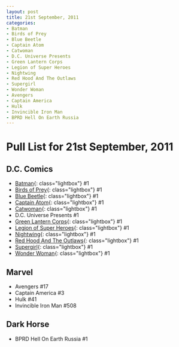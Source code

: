 ```yaml
---
layout: post
title: 21st September, 2011
categories:
- Batman
- Birds of Prey
- Blue Beetle
- Captain Atom
- Catwoman
- D.C. Universe Presents
- Green Lantern Corps
- Legion of Super Heroes
- Nightwing
- Red Hood And The Outlaws
- Supergirl 
- Wonder Woman
- Avengers
- Captain America
- Hulk
- Invincible Iron Man
- BPRD Hell On Earth Russia
---
```


# Pull List for 21st September, 2011

## D.C. Comics

* [Batman](/media/2011-09-21/batman-1.jpg "Batman #1"){: class="lightbox"} #1
* [Birds of Prey](/media/2011-09-21/birds-of-prey-1.jpg "Birds of Prey #1"){: class="lightbox"} #1 
* [Blue Beetle](/media/2011-09-21/blue-beetle-1.jpg "Blue Beetle #1"){: class="lightbox"} #1 
* [Captain Atom](/media/2011-09-21/captain-atom-1.jpg "Captain Atom #1"){: class="lightbox"} #1 
* [Catwoman](/media/2011-09-21/catwoman-1.jpg "Catwoman #1"){: class="lightbox"} #1 
* D.C. Universe Presents #1 
* [Green Lantern Corps](/media/2011-09-21/green-lantern-corps-1.jpg "Green Lantern Corps #1"){: class="lightbox"} #1 
* [Legion of Super Heroes](/media/2011-09-21/legion-of-super-heroes-1.jpg "Legion of Super Heroes #1"){: class="lightbox"} #1 
* [Nightwing](/media/2011-09-21/nightwing-1.jpg "Nightwing #1"){: class="lightbox"} #1 
* [Red Hood And The Outlaws](/media/2011-09-21/red-hood-and-the-outlaws-1.jpg "Red Hood And The Outlaws #1"){: class="lightbox"} #1 
* [Supergirl](/media/2011-09-21/supergirl-1.jpg "Supergirl #1"){: class="lightbox"} #1 
* [Wonder Woman](/media/2011-09-21/wonder-woman-1.jpg "Wonder Woman #1"){: class="lightbox"} #1

## Marvel

* Avengers #17
* Captain America #3
* Hulk #41
* Invincible Iron Man #508

## Dark Horse

* BPRD Hell On Earth Russia #1